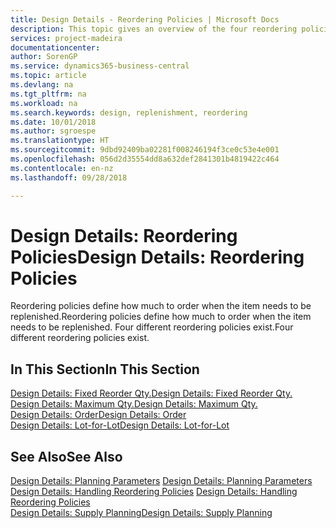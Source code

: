 ```yaml
---
title: Design Details - Reordering Policies | Microsoft Docs
description: This topic gives an overview of the four reordering policies that are available for replenishment.
services: project-madeira
documentationcenter: 
author: SorenGP
ms.service: dynamics365-business-central
ms.topic: article
ms.devlang: na
ms.tgt_pltfrm: na
ms.workload: na
ms.search.keywords: design, replenishment, reordering
ms.date: 10/01/2018
ms.author: sgroespe
ms.translationtype: HT
ms.sourcegitcommit: 9dbd92409ba02281f008246194f3ce0c53e4e001
ms.openlocfilehash: 056d2d35554dd8a632def2841301b4819422c464
ms.contentlocale: en-nz
ms.lasthandoff: 09/28/2018

---
```

# <a name="design-details-reordering-policies"></a><span data-ttu-id="d2aca-103">Design Details: Reordering Policies</span><span class="sxs-lookup"><span data-stu-id="d2aca-103">Design Details: Reordering Policies</span></span>
<span data-ttu-id="d2aca-104">Reordering policies define how much to order when the item needs to be replenished.</span><span class="sxs-lookup"><span data-stu-id="d2aca-104">Reordering policies define how much to order when the item needs to be replenished.</span></span> <span data-ttu-id="d2aca-105">Four different reordering policies exist.</span><span class="sxs-lookup"><span data-stu-id="d2aca-105">Four different reordering policies exist.</span></span>  

## <a name="in-this-section"></a><span data-ttu-id="d2aca-106">In This Section</span><span class="sxs-lookup"><span data-stu-id="d2aca-106">In This Section</span></span>  
[<span data-ttu-id="d2aca-107">Design Details: Fixed Reorder Qty.</span><span class="sxs-lookup"><span data-stu-id="d2aca-107">Design Details: Fixed Reorder Qty.</span></span>](design-details-fixed-reorder-qty.md)  
[<span data-ttu-id="d2aca-108">Design Details: Maximum Qty.</span><span class="sxs-lookup"><span data-stu-id="d2aca-108">Design Details: Maximum Qty.</span></span>](design-details-maximum-qty.md)  
[<span data-ttu-id="d2aca-109">Design Details: Order</span><span class="sxs-lookup"><span data-stu-id="d2aca-109">Design Details: Order</span></span>](design-details-order.md)  
[<span data-ttu-id="d2aca-110">Design Details: Lot-for-Lot</span><span class="sxs-lookup"><span data-stu-id="d2aca-110">Design Details: Lot-for-Lot</span></span>](design-details-lot-for-lot.md)  

## <a name="see-also"></a><span data-ttu-id="d2aca-111">See Also</span><span class="sxs-lookup"><span data-stu-id="d2aca-111">See Also</span></span>  
<span data-ttu-id="d2aca-112">[Design Details: Planning Parameters](design-details-planning-parameters.md) </span><span class="sxs-lookup"><span data-stu-id="d2aca-112">[Design Details: Planning Parameters](design-details-planning-parameters.md) </span></span>  
<span data-ttu-id="d2aca-113">[Design Details: Handling Reordering Policies](design-details-handling-reordering-policies.md) </span><span class="sxs-lookup"><span data-stu-id="d2aca-113">[Design Details: Handling Reordering Policies](design-details-handling-reordering-policies.md) </span></span>  
[<span data-ttu-id="d2aca-114">Design Details: Supply Planning</span><span class="sxs-lookup"><span data-stu-id="d2aca-114">Design Details: Supply Planning</span></span>](design-details-supply-planning.md)

